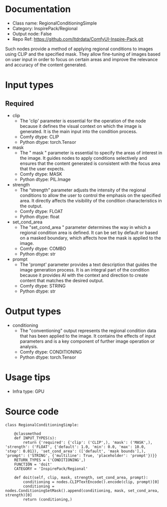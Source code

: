 # Documentation
- Class name: RegionalConditioningSimple
- Category: InspirePack/Regional
- Output node: False
- Repo Ref: https://github.com/ltdrdata/ComfyUI-Inspire-Pack.git

Such nodes provide a method of applying regional conditions to images using CLIP and the specified mask. They allow fine-tuning of images based on user input in order to focus on certain areas and improve the relevance and accuracy of the content generated.

# Input types
## Required
- clip
    - The 'clip' parameter is essential for the operation of the node because it defines the visual context on which the image is generated. It is the main input into the condition process.
    - Comfy dtype: CLIP
    - Python dtype: torch.Tensor
- mask
    - The " mask " parameter is essential to specify the areas of interest in the image. It guides nodes to apply conditions selectively and ensures that the content generated is consistent with the focus area that the user expects.
    - Comfy dtype: MASK
    - Python dtype: PIL.Image
- strength
    - The “strength” parameter adjusts the intensity of the regional conditions to allow the user to control the emphasis on the specified area. It directly affects the visibility of the condition characteristics in the output.
    - Comfy dtype: FLOAT
    - Python dtype: float
- set_cond_area
    - The "set_cond_area " parameter determines the way in which a regional condition area is defined. It can be set by default or based on a masked boundary, which affects how the mask is applied to the image.
    - Comfy dtype: COMBO
    - Python dtype: str
- prompt
    - The 'prompt' parameter provides a text description that guides the image generation process. It is an integral part of the condition because it provides AI with the context and direction to create content that matches the desired output.
    - Comfy dtype: STRING
    - Python dtype: str

# Output types
- conditioning
    - The "conventioning" output represents the regional condition data that has been applied to the image. It contains the effects of input parameters and is a key component of further image operation or analysis.
    - Comfy dtype: CONDITIONING
    - Python dtype: torch.Tensor

# Usage tips
- Infra type: GPU

# Source code
```
class RegionalConditioningSimple:

    @classmethod
    def INPUT_TYPES(s):
        return {'required': {'clip': ('CLIP',), 'mask': ('MASK',), 'strength': ('FLOAT', {'default': 1.0, 'min': 0.0, 'max': 10.0, 'step': 0.01}), 'set_cond_area': (['default', 'mask bounds'],), 'prompt': ('STRING', {'multiline': True, 'placeholder': 'prompt'})}}
    RETURN_TYPES = ('CONDITIONING',)
    FUNCTION = 'doit'
    CATEGORY = 'InspirePack/Regional'

    def doit(self, clip, mask, strength, set_cond_area, prompt):
        conditioning = nodes.CLIPTextEncode().encode(clip, prompt)[0]
        conditioning = nodes.ConditioningSetMask().append(conditioning, mask, set_cond_area, strength)[0]
        return (conditioning,)
```